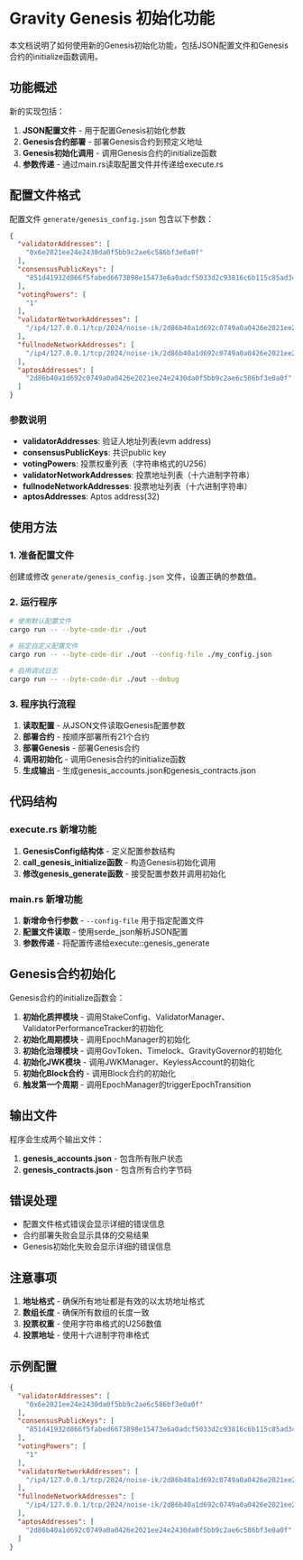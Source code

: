 # Gravity Genesis 初始化功能

本文档说明了如何使用新的Genesis初始化功能，包括JSON配置文件和Genesis合约的initialize函数调用。

## 功能概述

新的实现包括：
1. **JSON配置文件** - 用于配置Genesis初始化参数
2. **Genesis合约部署** - 部署Genesis合约到预定义地址
3. **Genesis初始化调用** - 调用Genesis合约的initialize函数
4. **参数传递** - 通过main.rs读取配置文件并传递给execute.rs

## 配置文件格式

配置文件 `generate/genesis_config.json` 包含以下参数：

```json
{
  "validatorAddresses": [
    "0x6e2021ee24e2430da0f5bb9c2ae6c586bf3e0a0f"
  ],
  "consensusPublicKeys": [
    "851d41932d866f5fabed6673898e15473e6a0adcf5033d2c93816c6b115c85ad3451e0bac61d570d5ed9f23e1e7f77c4"
  ],
  "votingPowers": [
    "1"
  ],
  "validatorNetworkAddresses": [
    "/ip4/127.0.0.1/tcp/2024/noise-ik/2d86b40a1d692c0749a0a0426e2021ee24e2430da0f5bb9c2ae6c586bf3e0a0f/handshake/0"
  ],
  "fullnodeNetworkAddresses": [
    "/ip4/127.0.0.1/tcp/2024/noise-ik/2d86b40a1d692c0749a0a0426e2021ee24e2430da0f5bb9c2ae6c586bf3e0a0f/handshake/0"
  ],
  "aptosAddresses": [
    "2d86b40a1d692c0749a0a0426e2021ee24e2430da0f5bb9c2ae6c586bf3e0a0f"
  ]
}
```

### 参数说明

- **validatorAddresses**: 验证人地址列表(evm address)
- **consensusPublicKeys**: 共识public key
- **votingPowers**: 投票权重列表（字符串格式的U256）
- **validatorNetworkAddresses**: 投票地址列表（十六进制字符串）
- **fullnodeNetworkAddresses**: 投票地址列表（十六进制字符串）
- **aptosAddresses**: Aptos address(32)

## 使用方法

### 1. 准备配置文件

创建或修改 `generate/genesis_config.json` 文件，设置正确的参数值。

### 2. 运行程序

```bash
# 使用默认配置文件
cargo run -- --byte-code-dir ./out

# 指定自定义配置文件
cargo run -- --byte-code-dir ./out --config-file ./my_config.json

# 启用调试日志
cargo run -- --byte-code-dir ./out --debug
```

### 3. 程序执行流程

1. **读取配置** - 从JSON文件读取Genesis配置参数
2. **部署合约** - 按顺序部署所有21个合约
3. **部署Genesis** - 部署Genesis合约
4. **调用初始化** - 调用Genesis合约的initialize函数
5. **生成输出** - 生成genesis_accounts.json和genesis_contracts.json

## 代码结构

### execute.rs 新增功能

1. **GenesisConfig结构体** - 定义配置参数结构
2. **call_genesis_initialize函数** - 构造Genesis初始化调用
3. **修改genesis_generate函数** - 接受配置参数并调用初始化

### main.rs 新增功能

1. **新增命令行参数** - `--config-file` 用于指定配置文件
2. **配置文件读取** - 使用serde_json解析JSON配置
3. **参数传递** - 将配置传递给execute::genesis_generate

## Genesis合约初始化

Genesis合约的initialize函数会：

1. **初始化质押模块** - 调用StakeConfig、ValidatorManager、ValidatorPerformanceTracker的初始化
2. **初始化周期模块** - 调用EpochManager的初始化
3. **初始化治理模块** - 调用GovToken、Timelock、GravityGovernor的初始化
4. **初始化JWK模块** - 调用JWKManager、KeylessAccount的初始化
5. **初始化Block合约** - 调用Block合约的初始化
6. **触发第一个周期** - 调用EpochManager的triggerEpochTransition

## 输出文件

程序会生成两个输出文件：

1. **genesis_accounts.json** - 包含所有账户状态
2. **genesis_contracts.json** - 包含所有合约字节码

## 错误处理

- 配置文件格式错误会显示详细的错误信息
- 合约部署失败会显示具体的交易结果
- Genesis初始化失败会显示详细的错误信息

## 注意事项

1. **地址格式** - 确保所有地址都是有效的以太坊地址格式
2. **数组长度** - 确保所有数组的长度一致
3. **投票权重** - 使用字符串格式的U256数值
4. **投票地址** - 使用十六进制字符串格式

## 示例配置

```json
{
  "validatorAddresses": [
    "0x6e2021ee24e2430da0f5bb9c2ae6c586bf3e0a0f"
  ],
  "consensusPublicKeys": [
    "851d41932d866f5fabed6673898e15473e6a0adcf5033d2c93816c6b115c85ad3451e0bac61d570d5ed9f23e1e7f77c4"
  ],
  "votingPowers": [
    "1"
  ],
  "validatorNetworkAddresses": [
    "/ip4/127.0.0.1/tcp/2024/noise-ik/2d86b40a1d692c0749a0a0426e2021ee24e2430da0f5bb9c2ae6c586bf3e0a0f/handshake/0"
  ],
  "fullnodeNetworkAddresses": [
    "/ip4/127.0.0.1/tcp/2024/noise-ik/2d86b40a1d692c0749a0a0426e2021ee24e2430da0f5bb9c2ae6c586bf3e0a0f/handshake/0"
  ],
  "aptosAddresses": [
    "2d86b40a1d692c0749a0a0426e2021ee24e2430da0f5bb9c2ae6c586bf3e0a0f"
  ]
}
``` 